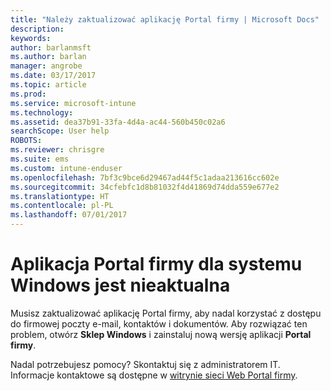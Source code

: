 ```yaml
---
title: "Należy zaktualizować aplikację Portal firmy | Microsoft Docs"
description: 
keywords: 
author: barlanmsft
ms.author: barlan
manager: angrobe
ms.date: 03/17/2017
ms.topic: article
ms.prod: 
ms.service: microsoft-intune
ms.technology: 
ms.assetid: dea37b91-33fa-4d4a-ac44-560b450c02a6
searchScope: User help
ROBOTS: 
ms.reviewer: chrisgre
ms.suite: ems
ms.custom: intune-enduser
ms.openlocfilehash: 7bf3c9bce6d29467ad44f5c1adaa213616cc602e
ms.sourcegitcommit: 34cfebfc1d8b81032f4d41869d74dda559e677e2
ms.translationtype: HT
ms.contentlocale: pl-PL
ms.lasthandoff: 07/01/2017
---
```

# <a name="your-company-portal-app-for-windows-is-out-of-date"></a>Aplikacja Portal firmy dla systemu Windows jest nieaktualna

Musisz zaktualizować aplikację Portal firmy, aby nadal korzystać z dostępu do firmowej poczty e-mail, kontaktów i dokumentów. Aby rozwiązać ten problem, otwórz **Sklep Windows** i zainstaluj nową wersję aplikacji **Portal firmy**.

Nadal potrzebujesz pomocy? Skontaktuj się z administratorem IT. Informacje kontaktowe są dostępne w [witrynie sieci Web Portal firmy](http://portal.manage.microsoft.com).
